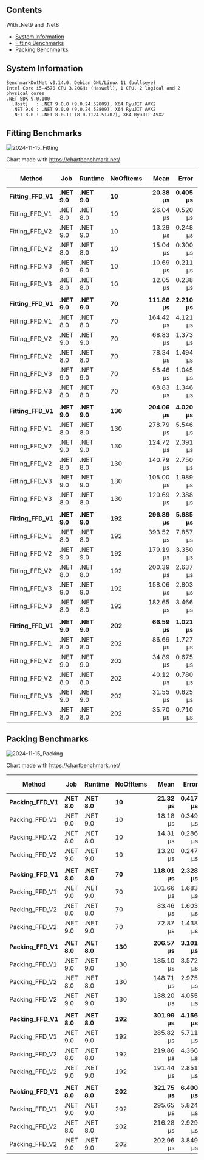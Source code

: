 ## Contents

With .Net9 and .Net8

- [System Information](#system-information)
- [Fitting Benchmarks](#fitting-benchmarks)
- [Packing Benchmarks](#packing-benchmarks)

## System Information

```
BenchmarkDotNet v0.14.0, Debian GNU/Linux 11 (bullseye)
Intel Core i5-4570 CPU 3.20GHz (Haswell), 1 CPU, 2 logical and 2 physical cores
.NET SDK 9.0.100
  [Host]   : .NET 9.0.0 (9.0.24.52809), X64 RyuJIT AVX2
  .NET 9.0 : .NET 9.0.0 (9.0.24.52809), X64 RyuJIT AVX2
  .NET 8.0 : .NET 8.0.11 (8.0.1124.51707), X64 RyuJIT AVX2
```

## Fitting Benchmarks

![2024-11-15_Fitting](https://github.com/user-attachments/assets/aaf626b9-1841-44f7-abce-0e5aa7d8d8fa)

Chart made with https://chartbenchmark.net/

| Method             | Job          | Runtime      | NoOfItems |          Mean |        Error |       StdDev |        Median |    Ratio |  RatioSD |        Gen0 |    Allocated | Alloc Ratio |
|--------------------|--------------|--------------|-----------|--------------:|-------------:|-------------:|--------------:|---------:|---------:|------------:|-------------:|------------:|
| **Fitting_FFD_V1** | **.NET 9.0** | **.NET 9.0** | **10**    |  **20.38 μs** | **0.405 μs** | **0.555 μs** |  **20.32 μs** | **0.78** | **0.03** |  **1.8005** |  **5.57 KB** |    **0.93** |
| Fitting_FFD_V1     | .NET 8.0     | .NET 8.0     | 10        |      26.04 μs |     0.520 μs |     0.534 μs |      26.16 μs |     1.00 |     0.03 |      1.9531 |      5.99 KB |        1.00 |
| Fitting_FFD_V2     | .NET 9.0     | .NET 9.0     | 10        |      13.29 μs |     0.248 μs |     0.422 μs |      13.19 μs |     0.51 |     0.02 |      1.0529 |      3.23 KB |        0.54 |
| Fitting_FFD_V2     | .NET 8.0     | .NET 8.0     | 10        |      15.04 μs |     0.300 μs |     0.493 μs |      14.90 μs |     0.58 |     0.02 |      1.0376 |      3.26 KB |        0.54 |
| Fitting_FFD_V3     | .NET 9.0     | .NET 9.0     | 10        |      10.69 μs |     0.211 μs |     0.198 μs |      10.64 μs |     0.41 |     0.01 |      0.7477 |       2.3 KB |        0.38 |
| Fitting_FFD_V3     | .NET 8.0     | .NET 8.0     | 10        |      12.05 μs |     0.238 μs |     0.334 μs |      11.99 μs |     0.46 |     0.02 |      0.7477 |       2.3 KB |        0.38 |
|                    |              |              |           |               |              |              |               |          |          |             |              |             |
| **Fitting_FFD_V1** | **.NET 9.0** | **.NET 9.0** | **70**    | **111.86 μs** | **2.210 μs** | **2.171 μs** | **111.43 μs** | **0.68** | **0.05** |  **9.1553** | **28.14 KB** |    **0.91** |
| Fitting_FFD_V1     | .NET 8.0     | .NET 8.0     | 70        |     164.42 μs |     4.121 μs |    12.020 μs |     160.14 μs |     1.01 |     0.10 |     10.0098 |     30.91 KB |        1.00 |
| Fitting_FFD_V2     | .NET 9.0     | .NET 9.0     | 70        |      68.83 μs |     1.373 μs |     2.096 μs |      68.14 μs |     0.42 |     0.03 |      4.5166 |     13.99 KB |        0.45 |
| Fitting_FFD_V2     | .NET 8.0     | .NET 8.0     | 70        |      78.34 μs |     1.494 μs |     1.468 μs |      78.34 μs |     0.48 |     0.03 |      4.5166 |     14.02 KB |        0.45 |
| Fitting_FFD_V3     | .NET 9.0     | .NET 9.0     | 70        |      58.46 μs |     1.045 μs |     1.962 μs |      58.56 μs |     0.36 |     0.03 |      3.1738 |      9.77 KB |        0.32 |
| Fitting_FFD_V3     | .NET 8.0     | .NET 8.0     | 70        |      68.83 μs |     1.346 μs |     2.898 μs |      68.51 μs |     0.42 |     0.03 |      3.1738 |      9.77 KB |        0.32 |
|                    |              |              |           |               |              |              |               |          |          |             |              |             |
| **Fitting_FFD_V1** | **.NET 9.0** | **.NET 9.0** | **130**   | **204.06 μs** | **4.020 μs** | **8.302 μs** | **200.95 μs** | **0.73** | **0.04** | **16.1133** | **49.88 KB** |    **0.91** |
| Fitting_FFD_V1     | .NET 8.0     | .NET 8.0     | 130       |     278.79 μs |     5.546 μs |     9.418 μs |     276.94 μs |     1.00 |     0.05 |     17.5781 |     54.98 KB |        1.00 |
| Fitting_FFD_V2     | .NET 9.0     | .NET 9.0     | 130       |     124.72 μs |     2.391 μs |     5.683 μs |     123.34 μs |     0.45 |     0.03 |      7.5684 |     23.89 KB |        0.43 |
| Fitting_FFD_V2     | .NET 8.0     | .NET 8.0     | 130       |     140.79 μs |     2.750 μs |     4.199 μs |     139.67 μs |     0.51 |     0.02 |      7.5684 |     23.92 KB |        0.44 |
| Fitting_FFD_V3     | .NET 9.0     | .NET 9.0     | 130       |     105.00 μs |     1.989 μs |     2.128 μs |     104.74 μs |     0.38 |     0.01 |      5.2490 |     16.39 KB |        0.30 |
| Fitting_FFD_V3     | .NET 8.0     | .NET 8.0     | 130       |     120.69 μs |     2.388 μs |     3.424 μs |     120.82 μs |     0.43 |     0.02 |      5.1270 |     16.39 KB |        0.30 |
|                    |              |              |           |               |              |              |               |          |          |             |              |             |
| **Fitting_FFD_V1** | **.NET 9.0** | **.NET 9.0** | **192**   | **296.89 μs** | **5.685 μs** | **6.547 μs** | **296.94 μs** | **0.75** | **0.02** | **22.4609** | **69.66 KB** |    **0.90** |
| Fitting_FFD_V1     | .NET 8.0     | .NET 8.0     | 192       |     393.52 μs |     7.857 μs |     7.717 μs |     392.61 μs |     1.00 |     0.03 |     24.9023 |     77.19 KB |        1.00 |
| Fitting_FFD_V2     | .NET 9.0     | .NET 9.0     | 192       |     179.19 μs |     3.350 μs |     3.858 μs |     178.47 μs |     0.46 |     0.01 |     10.7422 |     33.62 KB |        0.44 |
| Fitting_FFD_V2     | .NET 8.0     | .NET 8.0     | 192       |     200.39 μs |     2.637 μs |     2.338 μs |     200.15 μs |     0.51 |     0.01 |     10.7422 |     33.65 KB |        0.44 |
| Fitting_FFD_V3     | .NET 9.0     | .NET 9.0     | 192       |     158.06 μs |     2.803 μs |     2.340 μs |     158.79 μs |     0.40 |     0.01 |      7.3242 |     22.73 KB |        0.29 |
| Fitting_FFD_V3     | .NET 8.0     | .NET 8.0     | 192       |     182.65 μs |     3.466 μs |     3.709 μs |     183.01 μs |     0.46 |     0.01 |      7.3242 |     22.73 KB |        0.29 |
|                    |              |              |           |               |              |              |               |          |          |             |              |             |
| **Fitting_FFD_V1** | **.NET 9.0** | **.NET 9.0** | **202**   |  **66.59 μs** | **1.021 μs** | **0.905 μs** |  **66.60 μs** | **0.77** | **0.03** |  **4.6387** |  **14.3 KB** |    **1.00** |
| Fitting_FFD_V1     | .NET 8.0     | .NET 8.0     | 202       |      86.69 μs |     1.727 μs |     3.449 μs |      85.99 μs |     1.00 |     0.06 |      4.6387 |      14.3 KB |        1.00 |
| Fitting_FFD_V2     | .NET 9.0     | .NET 9.0     | 202       |      34.89 μs |     0.675 μs |     0.946 μs |      35.06 μs |     0.40 |     0.02 |      4.2114 |     13.01 KB |        0.91 |
| Fitting_FFD_V2     | .NET 8.0     | .NET 8.0     | 202       |      40.12 μs |     0.780 μs |     0.729 μs |      40.16 μs |     0.46 |     0.02 |      4.2114 |     13.01 KB |        0.91 |
| Fitting_FFD_V3     | .NET 9.0     | .NET 9.0     | 202       |      31.55 μs |     0.625 μs |     0.973 μs |      31.49 μs |     0.36 |     0.02 |      4.2114 |     12.95 KB |        0.91 |
| Fitting_FFD_V3     | .NET 8.0     | .NET 8.0     | 202       |      35.70 μs |     0.710 μs |     0.730 μs |      35.58 μs |     0.41 |     0.02 |      4.2114 |     12.95 KB |        0.91 |

## Packing Benchmarks

![2024-11-15_Packing](https://github.com/user-attachments/assets/c4963f54-5ce4-4319-9243-1a2b2b125300)

Chart made with https://chartbenchmark.net/

| Method             | Job          | Runtime      | NoOfItems |          Mean |        Error |       StdDev |        Median |    Ratio |  RatioSD |        Gen0 |    Allocated | Alloc Ratio |
|--------------------|--------------|--------------|-----------|--------------:|-------------:|-------------:|--------------:|---------:|---------:|------------:|-------------:|------------:|
| **Packing_FFD_V1** | **.NET 8.0** | **.NET 8.0** | **10**    |  **21.32 μs** | **0.417 μs** | **0.543 μs** |  **21.26 μs** | **1.00** | **0.04** |  **1.9836** |  **6.15 KB** |    **1.00** |
| Packing_FFD_V1     | .NET 9.0     | .NET 9.0     | 10        |      18.18 μs |     0.349 μs |     0.442 μs |      18.16 μs |     0.85 |     0.03 |      1.8005 |      5.57 KB |        0.91 |
| Packing_FFD_V2     | .NET 8.0     | .NET 8.0     | 10        |      14.31 μs |     0.286 μs |     0.763 μs |      14.16 μs |     0.67 |     0.04 |      1.4343 |      4.41 KB |        0.72 |
| Packing_FFD_V2     | .NET 9.0     | .NET 9.0     | 10        |      13.20 μs |     0.247 μs |     0.254 μs |      13.21 μs |     0.62 |     0.02 |      1.2360 |      3.82 KB |        0.62 |
|                    |              |              |           |               |              |              |               |          |          |             |              |             |
| **Packing_FFD_V1** | **.NET 8.0** | **.NET 8.0** | **70**    | **118.01 μs** | **2.328 μs** | **3.556 μs** | **117.17 μs** | **1.00** | **0.04** |  **9.7656** | **29.98 KB** |    **1.00** |
| Packing_FFD_V1     | .NET 9.0     | .NET 9.0     | 70        |     101.66 μs |     1.683 μs |     1.492 μs |     101.41 μs |     0.86 |     0.03 |      8.9111 |      27.5 KB |        0.92 |
| Packing_FFD_V2     | .NET 8.0     | .NET 8.0     | 70        |      83.46 μs |     1.603 μs |     4.416 μs |      82.49 μs |     0.71 |     0.04 |      7.5684 |     23.24 KB |        0.78 |
| Packing_FFD_V2     | .NET 9.0     | .NET 9.0     | 70        |      72.87 μs |     1.438 μs |     3.002 μs |      71.94 μs |     0.62 |     0.03 |      6.7139 |     20.74 KB |        0.69 |
|                    |              |              |           |               |              |              |               |          |          |             |              |             |
| **Packing_FFD_V1** | **.NET 8.0** | **.NET 8.0** | **130**   | **206.57 μs** | **3.101 μs** | **2.749 μs** | **206.21 μs** | **1.00** | **0.02** | **17.0898** |  **52.5 KB** |    **1.00** |
| Packing_FFD_V1     | .NET 9.0     | .NET 9.0     | 130       |     185.10 μs |     3.572 μs |     4.768 μs |     186.55 μs |     0.90 |     0.03 |     15.6250 |     48.33 KB |        0.92 |
| Packing_FFD_V2     | .NET 8.0     | .NET 8.0     | 130       |     148.71 μs |     2.975 μs |     6.275 μs |     147.07 μs |     0.72 |     0.03 |     13.1836 |     40.86 KB |        0.78 |
| Packing_FFD_V2     | .NET 9.0     | .NET 9.0     | 130       |     138.20 μs |     4.055 μs |    11.169 μs |     134.44 μs |     0.67 |     0.05 |     11.9629 |     36.67 KB |        0.70 |
|                    |              |              |           |               |              |              |               |          |          |             |              |             |
| **Packing_FFD_V1** | **.NET 8.0** | **.NET 8.0** | **192**   | **301.99 μs** | **4.156 μs** | **3.888 μs** | **301.57 μs** | **1.00** | **0.02** | **23.4375** | **72.66 KB** |    **1.00** |
| Packing_FFD_V1     | .NET 9.0     | .NET 9.0     | 192       |     285.82 μs |     5.711 μs |    13.349 μs |     283.88 μs |     0.95 |     0.05 |     21.4844 |     67.02 KB |        0.92 |
| Packing_FFD_V2     | .NET 8.0     | .NET 8.0     | 192       |     219.86 μs |     4.366 μs |    12.169 μs |     217.53 μs |     0.73 |     0.04 |     18.0664 |     56.04 KB |        0.77 |
| Packing_FFD_V2     | .NET 9.0     | .NET 9.0     | 192       |     191.44 μs |     2.851 μs |     2.226 μs |     191.95 μs |     0.63 |     0.01 |     16.3574 |     50.38 KB |        0.69 |
|                    |              |              |           |               |              |              |               |          |          |             |              |             |
| **Packing_FFD_V1** | **.NET 8.0** | **.NET 8.0** | **202**   | **321.75 μs** | **6.400 μs** | **7.370 μs** | **320.35 μs** | **1.00** | **0.03** | **24.4141** | **75.06 KB** |    **1.00** |
| Packing_FFD_V1     | .NET 9.0     | .NET 9.0     | 202       |     295.65 μs |     5.824 μs |     6.707 μs |     295.91 μs |     0.92 |     0.03 |     22.4609 |     69.42 KB |        0.92 |
| Packing_FFD_V2     | .NET 8.0     | .NET 8.0     | 202       |     216.28 μs |     2.929 μs |     2.597 μs |     215.86 μs |     0.67 |     0.02 |     18.7988 |     57.89 KB |        0.77 |
| Packing_FFD_V2     | .NET 9.0     | .NET 9.0     | 202       |     202.96 μs |     3.849 μs |     3.780 μs |     202.46 μs |     0.63 |     0.02 |     16.8457 |     52.23 KB |        0.70 |
